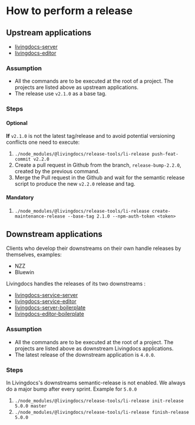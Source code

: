 # How to perform a release

## Upstream applications

- [livingdocs-server](https://github.com/upfrontIO/livingdocs-server)
- [livingdocs-editor](https://github.com/upfrontIO/livingdocs-editor)

### Assumption

- All the commands are to be executed at the root of a project. The projects are listed above as upstream applications.
- The release use `v2.1.0` as a base tag.

### Steps

#### Optional
**If** `v2.1.0` is not the latest tag/release and to avoid potential versioning conflicts one need to execute:

1. `./node_modules/@livingdocs/release-tools/li-release push-feat-commit v2.2.0`
2. Create a pull request in Github from the branch, `release-bump-2.2.0`, created by the previous command.
3. Merge the Pull request in the Github and wait for the semantic release script to produce the new `v2.2.0` release and tag.

#### Mandatory

1. `./node_modules/@livingdocs/release-tools/li-release create-maintenance-release --base-tag 2.1.0 --npm-auth-token <token>`

## Downstream applications

Clients who develop their downstreams on their own handle releases by themselves, examples:
- NZZ
- Bluewin

Livingdocs handles the releases of its two downstreams :
- [livingdocs-service-server](https://github.com/upfrontIO/livingdocs-service-server)
- [livingdocs-service-editor](https://github.com/upfrontIO/livingdocs-service-editor)
- [livingdocs-server-boilerplate](https://github.com/upfrontIO/livingdocs-server-boilerplate)
- [livingdocs-editor-boilerplate](https://github.com/upfrontIO/livingdocs-editor-boilerplate)

### Assumption

- All the commands are to be executed at the root of a project. The projects are listed above as downstream Livingdocs applications.
- The latest release of the downstream application is `4.0.0`.

### Steps

In Livingdocs's downstreams semantic-release is not enabled. We always do a major bump after every sprint. Example for `5.0.0`

1. `./node_modules/@livingdocs/release-tools/li-release init-release 5.0.0 master`
2. `./node_modules/@livingdocs/release-tools/li-release finish-release 5.0.0`
